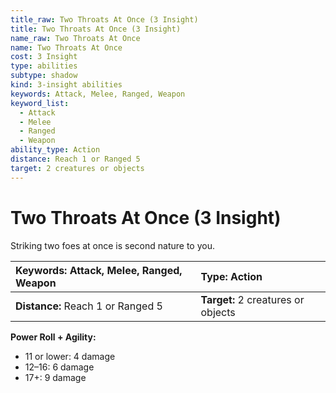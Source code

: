 ```yaml
---
title_raw: Two Throats At Once (3 Insight)
title: Two Throats At Once (3 Insight)
name_raw: Two Throats At Once
name: Two Throats At Once
cost: 3 Insight
type: abilities
subtype: shadow
kind: 3-insight abilities
keywords: Attack, Melee, Ranged, Weapon
keyword_list:
  - Attack
  - Melee
  - Ranged
  - Weapon
ability_type: Action
distance: Reach 1 or Ranged 5
target: 2 creatures or objects
---
```


# Two Throats At Once (3 Insight)

Striking two foes at once is second nature to you.

<!-- @nosort -->

| **Keywords:** Attack, Melee, Ranged, Weapon | **Type:** Action                   |
| :------------------------------------------ | :--------------------------------- |
| **Distance:** Reach 1 or Ranged 5           | **Target:** 2 creatures or objects |

**Power Roll + Agility:**

- 11 or lower: 4 damage
- 12–16: 6 damage
- 17+: 9 damage
